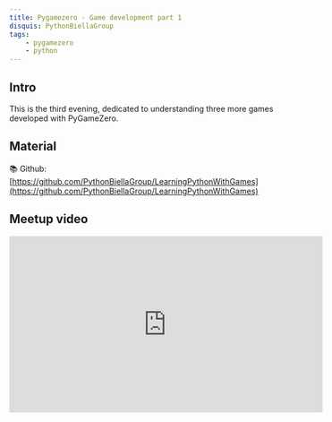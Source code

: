 ```yaml
---
title: Pygamezero - Game development part 1
disquis: PythonBiellaGroup
tags:
    - pygamezero
    - python
---
```

## Intro

This is the third evening, dedicated to understanding three more games developed with PyGameZero.

## Material

📚 Github:
[https://github.com/PythonBiellaGroup/LearningPythonWithGames](https://github.com/PythonBiellaGroup/LearningPythonWithGames)

## Meetup video

<iframe width="560" height="315" src="https://www.youtube.com/embed/5BB3_hGxU9o?si=1VWnKRVKQxSR1OE_" title="YouTube video player" frameborder="0" allow="accelerometer; autoplay; clipboard-write; encrypted-media; gyroscope; picture-in-picture; web-share" allowfullscreen></iframe>